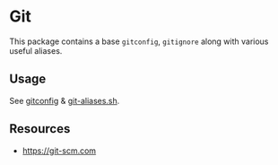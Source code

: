# Git

This package contains a base `gitconfig`, `gitignore` along with various useful
aliases.

## Usage

See [gitconfig](.gitconfig) & [git-aliases.sh](.shell/git_aliases.sh).

## Resources

- https://git-scm.com
